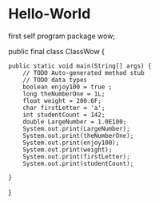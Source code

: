 # Hello-World
first self program
package wow;

public final class ClassWow {

	public static void main(String[] args) {
		// TODO Auto-generated method stub
		// TODO data types
		boolean enjoy100 = true ;
		long theNumberOne = 1L; 
		float weight = 200.6F;
		char firstLetter = 'a';
		int studentCount = 142;
		double LargeNumber = 1.0E100;
		System.out.print(LargeNumber);
		System.out.print(theNumberOne);
		System.out.print(enjoy100);
		System.out.print(weight);
		System.out.print(firstLetter);
		System.out.print(studentCount);

	}

}
